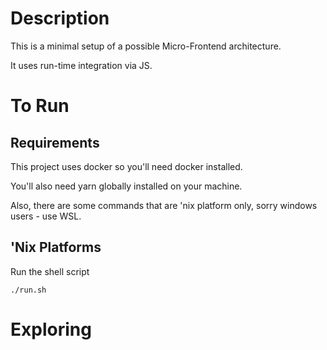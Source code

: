 # Description

This is a minimal setup of a possible Micro-Frontend architecture.

It uses run-time integration via JS.

# To Run

## Requirements
This project uses docker so you'll need docker installed.

You'll also need yarn globally installed on your machine.

Also, there are some commands that are 'nix platform only, sorry windows users - use WSL.


## 'Nix Platforms
Run the shell script
```shell
./run.sh
```

# Exploring